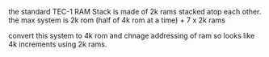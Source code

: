 
the standard TEC-1 RAM Stack is made of 2k rams stacked atop each other.
the max system is 2k rom (half of 4k rom at a time) + 7 x 2k rams

convert this system to 4k rom and chnage addressing of ram so looks like 4k increments using 2k rams.

